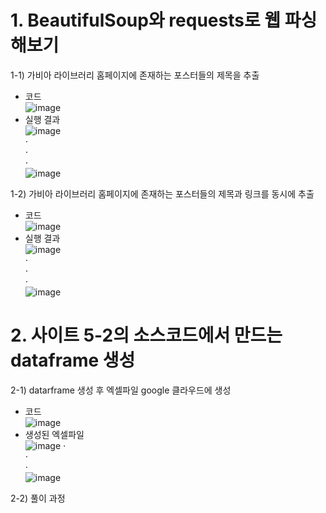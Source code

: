 # 1. BeautifulSoup와 requests로 웹 파싱해보기
1-1) 가비아 라이브러리 홈페이지에 존재하는 포스터들의 제목을 추출
- 코드\
![image](https://github.com/user-attachments/assets/5dc2db94-d8cb-4b77-9d3b-c958b6f4484e)
- 실행 결과\
![image](https://github.com/user-attachments/assets/f8484b71-cb21-4e92-b8b0-0eff58d59cbb)\
⋅\
⋅\
⋅\
![image](https://github.com/user-attachments/assets/5c43c0cc-d644-4240-9d62-e02ec4f4565d)

1-2) 가비아 라이브러리 홈페이지에 존재하는 포스터들의 제목과 링크를 동시에 추출
- 코드\
![image](https://github.com/user-attachments/assets/9fe1d055-decd-4141-b23d-7a248971fa9c)
- 실행 결과\
![image](https://github.com/user-attachments/assets/5309f62d-97f6-48f4-92c2-a70772d3e3e7)\
⋅\
⋅\
⋅\
![image](https://github.com/user-attachments/assets/a3763aed-2fb5-49ca-9e51-5ca53c1cdce5)

# 2. 사이트 5-2의 소스코드에서 만드는 dataframe 생성
2-1) datarframe 생성 후 엑셀파일 google 클라우드에 생성
- 코드\
![image](https://github.com/user-attachments/assets/f56110ef-9392-4a83-9129-306f41dbe9de)
- 생성된 엑셀파일\
![image](https://github.com/user-attachments/assets/d994c9dd-85b8-4a06-9371-1232068d77ed)
⋅\
⋅\
⋅\
![image](https://github.com/user-attachments/assets/dd7e2bd1-a98b-427e-80c8-be8c7ecb367d)

2-2) 풀이 과정
